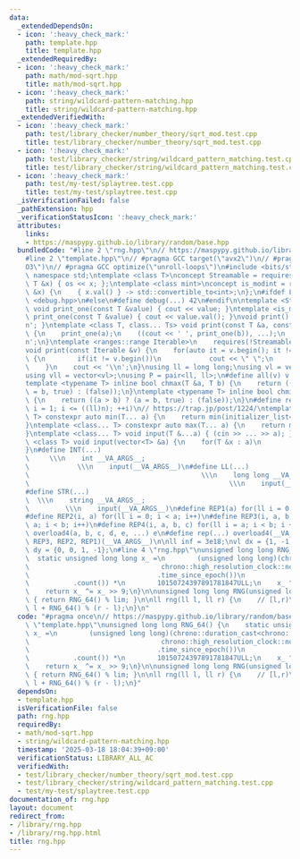 ```yaml
---
data:
  _extendedDependsOn:
  - icon: ':heavy_check_mark:'
    path: template.hpp
    title: template.hpp
  _extendedRequiredBy:
  - icon: ':heavy_check_mark:'
    path: math/mod-sqrt.hpp
    title: math/mod-sqrt.hpp
  - icon: ':heavy_check_mark:'
    path: string/wildcard-pattern-matching.hpp
    title: string/wildcard-pattern-matching.hpp
  _extendedVerifiedWith:
  - icon: ':heavy_check_mark:'
    path: test/library_checker/number_theory/sqrt_mod.test.cpp
    title: test/library_checker/number_theory/sqrt_mod.test.cpp
  - icon: ':heavy_check_mark:'
    path: test/library_checker/string/wildcard_pattern_matching.test.cpp
    title: test/library_checker/string/wildcard_pattern_matching.test.cpp
  - icon: ':heavy_check_mark:'
    path: test/my-test/splaytree.test.cpp
    title: test/my-test/splaytree.test.cpp
  _isVerificationFailed: false
  _pathExtension: hpp
  _verificationStatusIcon: ':heavy_check_mark:'
  attributes:
    links:
    - https://maspypy.github.io/library/random/base.hpp
  bundledCode: "#line 2 \"rng.hpp\"\n// https://maspypy.github.io/library/random/base.hpp\n\
    #line 2 \"template.hpp\"\n// #pragma GCC target(\"avx2\")\n// #pragma GCC optimize(\"\
    O3\")\n// #pragma GCC optimize(\"unroll-loops\")\n#include <bits/stdc++.h>\nusing\
    \ namespace std;\ntemplate <class T>\nconcept Streamable = requires(ostream os,\
    \ T &x) { os << x; };\ntemplate <class mint>\nconcept is_modint = requires(mint\
    \ &x) {\n    { x.val() } -> std::convertible_to<int>;\n};\n#ifdef LOCAL\n#include\
    \ <debug.hpp>\n#else\n#define debug(...) 42\n#endif\n\ntemplate <Streamable T>\
    \ void print_one(const T &value) { cout << value; }\ntemplate <is_modint T> void\
    \ print_one(const T &value) { cout << value.val(); }\nvoid print() { cout << '\\\
    n'; }\ntemplate <class T, class... Ts> void print(const T &a, const Ts &...b)\
    \ {\n    print_one(a);\n    ((cout << ' ', print_one(b)), ...);\n    cout << '\\\
    n';\n}\ntemplate <ranges::range Iterable>\n    requires(!Streamable<Iterable>)\n\
    void print(const Iterable &v) {\n    for(auto it = v.begin(); it != v.end(); ++it)\
    \ {\n        if(it != v.begin())\n            cout << \" \";\n        print_one(*it);\n\
    \    }\n    cout << '\\n';\n}\nusing ll = long long;\nusing vl = vector<ll>;\n\
    using vll = vector<vl>;\nusing P = pair<ll, ll>;\n#define all(v) v.begin(), v.end()\n\
    template <typename T> inline bool chmax(T &a, T b) {\n    return ((a < b) ? (a\
    \ = b, true) : (false));\n}\ntemplate <typename T> inline bool chmin(T &a, T b)\
    \ {\n    return ((a > b) ? (a = b, true) : (false));\n}\n#define rep1(i, n) for(ll\
    \ i = 1; i <= ((ll)n); ++i)\n// https://trap.jp/post/1224/\ntemplate <class...\
    \ T> constexpr auto min(T... a) {\n    return min(initializer_list<common_type_t<T...>>{a...});\n\
    }\ntemplate <class... T> constexpr auto max(T... a) {\n    return max(initializer_list<common_type_t<T...>>{a...});\n\
    }\ntemplate <class... T> void input(T &...a) { (cin >> ... >> a); }\ntemplate\
    \ <class T> void input(vector<T> &a) {\n    for(T &x : a)\n        cin >> x;\n\
    }\n#define INT(...)                                                          \
    \     \\\n    int __VA_ARGS__;                                               \
    \            \\\n    input(__VA_ARGS__)\n#define LL(...)                     \
    \                                           \\\n    long long __VA_ARGS__;   \
    \                                                  \\\n    input(__VA_ARGS__)\n\
    #define STR(...)                                                             \
    \  \\\n    string __VA_ARGS__;                                               \
    \         \\\n    input(__VA_ARGS__)\n#define REP1(a) for(ll i = 0; i < a; i++)\n\
    #define REP2(i, a) for(ll i = 0; i < a; i++)\n#define REP3(i, a, b) for(ll i =\
    \ a; i < b; i++)\n#define REP4(i, a, b, c) for(ll i = a; i < b; i += c)\n#define\
    \ overload4(a, b, c, d, e, ...) e\n#define rep(...) overload4(__VA_ARGS__, REP4,\
    \ REP3, REP2, REP1)(__VA_ARGS__)\n\nll inf = 3e18;\nvl dx = {1, -1, 0, 0};\nvl\
    \ dy = {0, 0, 1, -1};\n#line 4 \"rng.hpp\"\nunsigned long long RNG_64() {\n  \
    \  static unsigned long long x_ =\n        (unsigned long long)(chrono::duration_cast<chrono::nanoseconds>(\n\
    \                                 chrono::high_resolution_clock::now()\n     \
    \                                .time_since_epoch())\n                      \
    \           .count()) *\n        10150724397891781847ULL;\n    x_ ^= x_ << 7;\n\
    \    return x_ ^= x_ >> 9;\n}\n\nunsigned long long RNG(unsigned long long lim)\
    \ { return RNG_64() % lim; }\n\nll rng(ll l, ll r) {\n    // [l,r)\n    return\
    \ l + RNG_64() % (r - l);\n}\n"
  code: "#pragma once\n// https://maspypy.github.io/library/random/base.hpp\n#include\
    \ \"template.hpp\"\nunsigned long long RNG_64() {\n    static unsigned long long\
    \ x_ =\n        (unsigned long long)(chrono::duration_cast<chrono::nanoseconds>(\n\
    \                                 chrono::high_resolution_clock::now()\n     \
    \                                .time_since_epoch())\n                      \
    \           .count()) *\n        10150724397891781847ULL;\n    x_ ^= x_ << 7;\n\
    \    return x_ ^= x_ >> 9;\n}\n\nunsigned long long RNG(unsigned long long lim)\
    \ { return RNG_64() % lim; }\n\nll rng(ll l, ll r) {\n    // [l,r)\n    return\
    \ l + RNG_64() % (r - l);\n}"
  dependsOn:
  - template.hpp
  isVerificationFile: false
  path: rng.hpp
  requiredBy:
  - math/mod-sqrt.hpp
  - string/wildcard-pattern-matching.hpp
  timestamp: '2025-03-18 18:04:39+09:00'
  verificationStatus: LIBRARY_ALL_AC
  verifiedWith:
  - test/library_checker/number_theory/sqrt_mod.test.cpp
  - test/library_checker/string/wildcard_pattern_matching.test.cpp
  - test/my-test/splaytree.test.cpp
documentation_of: rng.hpp
layout: document
redirect_from:
- /library/rng.hpp
- /library/rng.hpp.html
title: rng.hpp
---
```

